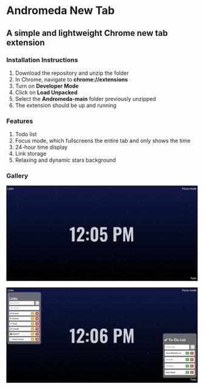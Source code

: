 # Andromeda New Tab
## A simple and lightweight Chrome new tab extension

### Installation Instructions
1. Download the repository and unzip the folder
2. In Chrome, navigate to **chrome://extensions**
3. Turn on **Developer Mode**
4. Click on **Load Unpacked**
5. Select the **Andromeda-main** folder previously unzipped
6. The extension should be up and running

### Features
1. Todo list
2. Focus mode, which fullscreens the entire tab and only shows the time
3. 24-hour time display
4. Link storage
5. Relaxing and dynamic stars background

### Gallery 
<p align="center" id="top"><img src="/assets/andromeda_base.png"></img></p>
<p align="center" id="top"><img src="/assets/andromeda_features.png"></img></p>
